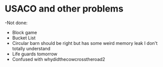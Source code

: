 # USACO and other problems

-Not done: 
- Block game
- Bucket List
- Circular barn should be right but has some weird memory leak I don't totally understand
 - Life guards tomorrow
 - Confused with whydidthecowcrosstheroad2
 
